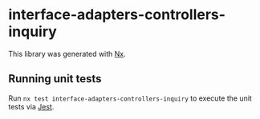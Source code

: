 # interface-adapters-controllers-inquiry

This library was generated with [Nx](https://nx.dev).

## Running unit tests

Run `nx test interface-adapters-controllers-inquiry` to execute the unit tests via [Jest](https://jestjs.io).
